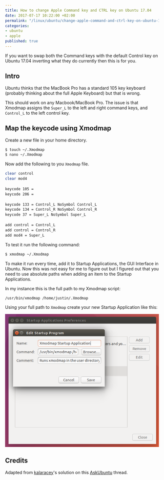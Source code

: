```yaml
---
title: How to change Apple Command key and CTRL key on Ubuntu 17.04
date: 2017-07-17 10:22:00 +02:00
permalink: "/linux/ubuntu/change-apple-command-and-ctrl-key-on-ubuntu-17.04.html"
categories:
- ubuntu
- apple
published: true
---
```

If you want to swap both the Command keys with the default Control key on Ubuntu 17.04 inverting what they do currently then this is for you.

## Intro
Ubuntu thinks that the MacBook Pro has a standard 105 key keyboard (probably thinking about the full Apple Keyboard) but that is wrong.

This should work on any Macbook/MacBook Pro. The issue is that Xmodmap assigns the `Super_L` to the left and right command keys, and `Control_L` to the left control key. 

## Map the keycode using Xmodmap
Create a new file in your home directory.
```sh
$ touch ~/.Xmodmap
$ nano ~/.Xmodmap
```

Now add the following to you `Xmodmap` file.
```sh
clear control
clear mod4

keycode 105 =
keycode 206 =

keycode 133 = Control_L NoSymbol Control_L
keycode 134 = Control_R NoSymbol Control_R
keycode 37 = Super_L NoSymbol Super_L

add control = Control_L
add control = Control_R
add mod4 = Super_L
```

To test it run the following command:
```sh
$ xmodmap ~/.Xmodmap
```

To make it run every time, add it to Startup Applications, the GUI Interface in Ubuntu. Now this was not easy for me to figure out but I figured out that you need to use absolute paths when adding an item to the Startup Applications.

In my instance this is the full path to my Xmodmap script:
```sh
/usr/bin/xmodmap /home/justin/.Xmodmap
```

Using your full path to `Xmodmap` create your new Startup Application like this:

![Xmodmap][image]

## Credits
Adapted from [kalaracey](https://askubuntu.com/users/18882/kalaracey)'s solution on this [AskUbuntu](https://askubuntu.com/a/158014) thread.

[image]: /assets/images/posts/xmodmap-startup-application.png


